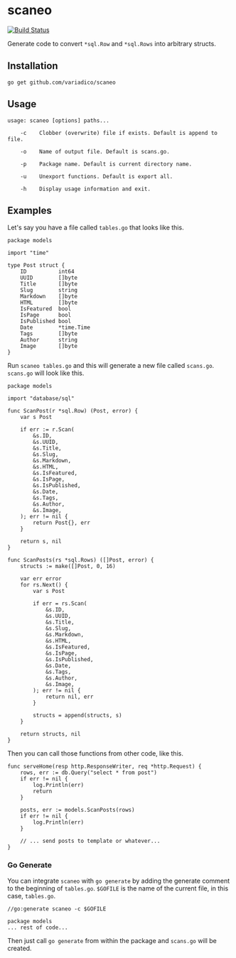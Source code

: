 # scaneo

[![Build Status](https://drone.io/github.com/variadico/scaneo/status.png)](https://drone.io/github.com/variadico/scaneo/latest)

Generate code to convert `*sql.Row` and `*sql.Rows` into arbitrary structs.

## Installation

```
go get github.com/variadico/scaneo
```

## Usage

```
usage: scaneo [options] paths...

    -c    Clobber (overwrite) file if exists. Default is append to file.

    -o    Name of output file. Default is scans.go.

    -p    Package name. Default is current directory name.

    -u    Unexport functions. Default is export all.

    -h    Display usage information and exit.
```

## Examples

Let's say you have a file called `tables.go` that looks like this.

```
package models

import "time"

type Post struct {
	ID          int64
	UUID        []byte
	Title       []byte
	Slug        string
	Markdown    []byte
	HTML        []byte
	IsFeatured  bool
	IsPage      bool
	IsPublished bool
	Date        *time.Time
	Tags        []byte
	Author      string
	Image       []byte
}
```

Run `scaneo tables.go` and this will generate a new file called `scans.go`.
`scans.go` will look like this.

```
package models

import "database/sql"

func ScanPost(r *sql.Row) (Post, error) {
	var s Post

	if err := r.Scan(
		&s.ID,
		&s.UUID,
		&s.Title,
		&s.Slug,
		&s.Markdown,
		&s.HTML,
		&s.IsFeatured,
		&s.IsPage,
		&s.IsPublished,
		&s.Date,
		&s.Tags,
		&s.Author,
		&s.Image,
	); err != nil {
		return Post{}, err
	}

	return s, nil
}

func ScanPosts(rs *sql.Rows) ([]Post, error) {
	structs := make([]Post, 0, 16)

	var err error
	for rs.Next() {
		var s Post

		if err = rs.Scan(
			&s.ID,
			&s.UUID,
			&s.Title,
			&s.Slug,
			&s.Markdown,
			&s.HTML,
			&s.IsFeatured,
			&s.IsPage,
			&s.IsPublished,
			&s.Date,
			&s.Tags,
			&s.Author,
			&s.Image,
		); err != nil {
			return nil, err
		}

		structs = append(structs, s)
	}

	return structs, nil
}
```

Then you can call those functions from other code, like this.

```
func serveHome(resp http.ResponseWriter, req *http.Request) {
	rows, err := db.Query("select * from post")
	if err != nil {
		log.Println(err)
		return
	}

	posts, err := models.ScanPosts(rows)
	if err != nil {
		log.Println(err)
	}

	// ... send posts to template or whatever...
}
```

### Go Generate

You can integrate `scaneo` with `go generate` by adding the generate comment to
the beginning of `tables.go`. `$GOFILE` is the name of the current
file, in this case, `tables.go`.

```
//go:generate scaneo -c $GOFILE

package models
... rest of code...
```

Then just call `go generate` from within the package and `scans.go` will be
created.
